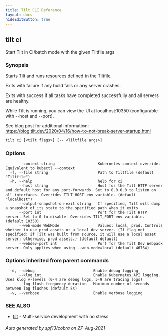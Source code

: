 ```yaml
---
title: Tilt CLI Reference
layout: docs
hideEditButton: true
---
```

## tilt ci

Start Tilt in CI/batch mode with the given Tiltfile args

### Synopsis


Starts Tilt and runs resources defined in the Tiltfile.

Exits with failure if any build fails or any server crashes.

Exits with success if all tasks have completed successfully
and all servers are healthy.

While Tilt is running, you can view the UI at localhost:10350
(configurable with --host and --port).

See blog post for additional information: https://blog.tilt.dev/2020/04/16/how-to-not-break-server-startup.html


```
tilt ci [<tilt flags>] [-- <Tiltfile args>]
```

### Options

```
      --context string                   Kubernetes context override. Equivalent to kubectl --context
  -f, --file string                      Path to Tiltfile (default "Tiltfile")
  -h, --help                             help for ci
      --host string                      Host for the Tilt HTTP server and default host for any port-forwards. Set to 0.0.0.0 to listen on all interfaces. Overrides TILT_HOST env variable. (default "localhost")
      --output-snapshot-on-exit string   If specified, Tilt will dump a snapshot of its state to the specified path when it exits
      --port int                         Port for the Tilt HTTP server. Set to 0 to disable. Overrides TILT_PORT env variable. (default 10350)
      --web-mode WebMode                 Values: local, prod. Controls whether to use prod assets or a local dev server. (If flag not specified: if Tilt was built from source, it will use a local asset server; otherwise, prod assets.) (default default)
      --webdev-port int                  Port for the Tilt Dev Webpack server. Only applies when using --web-mode=local (default 46764)
```

### Options inherited from parent commands

```
  -d, --debug                          Enable debug logging
      --klog int                       Enable Kubernetes API logging. Uses klog v-levels (0-4 are debug logs, 5-9 are tracing logs)
      --log-flush-frequency duration   Maximum number of seconds between log flushes (default 5s)
  -v, --verbose                        Enable verbose logging
```

### SEE ALSO

* [tilt](tilt.html)	 - Multi-service development with no stress

###### Auto generated by spf13/cobra on 27-Aug-2021
